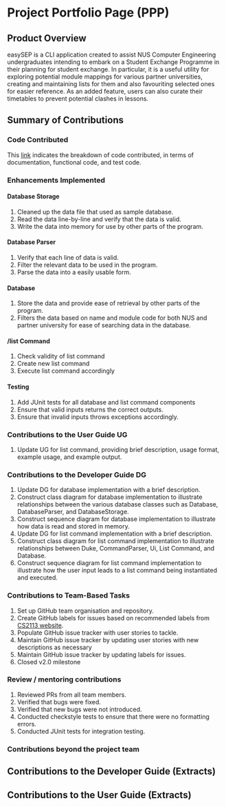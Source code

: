 # Project Portfolio Page (PPP)

## Product Overview

easySEP is a CLI application created to assist NUS Computer Engineering undergraduates intending to embark on a Student Exchange Programme in their planning for student exchange.
In particular, it is a useful utility for exploring potential module mappings for various partner universities, creating and maintaining lists for them and also favouriting selected ones for easier reference. As an added feature, users can also curate their timetables to prevent potential clashes in lessons.

## Summary of Contributions

### Code Contributed

This [link](https://nus-cs2113-ay2223s1.github.io/tp-dashboard/?search=joshuan98&breakdown=true) indicates the breakdown of code contributed, in terms of documentation, functional code, and test code.

### Enhancements Implemented

#### Database Storage

1. Cleaned up the data file that used as sample database.
1. Read the data line-by-line and verify that the data is valid.
1. Write the data into memory for use by other parts of the program.

#### Database Parser

1. Verify that each line of data is valid.
1. Filter the relevant data to be used in the program.
1. Parse the data into a easily usable form.

#### Database

1. Store the data and provide ease of retrieval by other parts of the program.
1. Filters the data based on name and module code for both NUS and partner university for ease of searching data in the database.

#### /list Command

1. Check validity of list command
1. Create new list command
1. Execute list command accordingly

#### Testing

1. Add JUnit tests for all database and list command components
1. Ensure that valid inputs returns the correct outputs.
1. Ensure that invalid inputs throws exceptions accordingly.

### Contributions to the User Guide UG

1. Update UG for list command, providing brief description, usage format, example usage, and example output.

### Contributions to the Developer Guide DG

1. Update DG for database implementation with a brief description.
1. Construct class diagram for database implementation to illustrate relationships between the various database classes such as Database, DatabaseParser, and DatabaseStorage.
1. Construct sequence diagram for database implementation to illustrate how data is read and stored in memory.
1. Update DG for list command implementation with a brief description.
1. Construct class diagram for list command implementation to illustrate relationships between Duke, CommandParser, Ui, List Command, and Database.
1. Construct sequence diagram for list command implementation to illustrate how the user input leads to a list command being instantiated and executed.

### Contributions to Team-Based Tasks

1. Set up GitHub team organisation and repository.
1. Create GitHub labels for issues based on recommended labels from [CS2113 website](https://nus-cs2113-ay2223s1.github.io/website/admin/appendixE-gitHub.html#tp-issue-tracker-setup).
1. Populate GitHub issue tracker with user stories to tackle.
1. Maintain GitHub issue tracker by updating user stories with new descriptions as necessary
1. Maintain GitHub issue tracker by updating labels for issues.
1. Closed v2.0 milestone

### Review / mentoring contributions

1. Reviewed PRs from all team members.
1. Verified that bugs were fixed.
1. Verified that new bugs were not introduced.
1. Conducted checkstyle tests to ensure that there were no formatting errors.
1. Conducted JUnit tests for integration testing.

### Contributions beyond the project team

## Contributions to the Developer Guide (Extracts)

## Contributions to the User Guide (Extracts)
